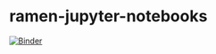# ramen-jupyter-notebooks
[![Binder](https://mybinder.org/badge_logo.svg)](https://mybinder.org/v2/gh/ramen-jupyter-notebooks/main)
